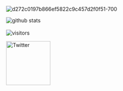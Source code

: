 ![d272c0197b866ef5822c9c457d2f0f51-700](https://user-images.githubusercontent.com/20038775/87086383-60ddaa00-c1e6-11ea-8c31-d4d30c2b516f.jpg)

![github stats](https://github-readme-stats.vercel.app/api/?username=ritwik12&theme=react&show_icons=true&count_private=true)
<br>
<br>
![visitors](https://visitor-badge.laobi.icu/badge?page_id=ritwik12.ritwik12)

<a href="https://www.linkedin.com/in/ritwik-sharma-205a85148/" target="_blank"><img src="https://cdn2.iconfinder.com/data/icons/social-media-2199/64/social_media_isometric_14-linkedin-512.png" height="120px" width="120px" alt="Twitter" align="left"></a>


<!--
**ritwik12/ritwik12** is a ✨ _special_ ✨ repository because its `README.md` (this file) appears on your GitHub profile.

Here are some ideas to get you started:

- 🔭 I’m currently working on ...
- 🌱 I’m currently learning ...
- 👯 I’m looking to collaborate on ...
- 🤔 I’m looking for help with ...
- 💬 Ask me about ...
- 📫 How to reach me: ...
- 😄 Pronouns: ...
- ⚡ Fun fact: ...
-->
